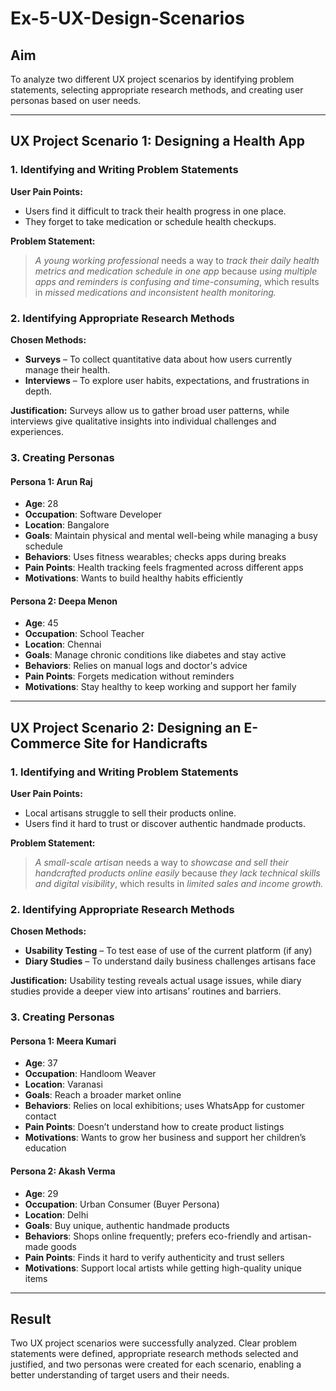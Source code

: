 # Ex-5-UX-Design-Scenarios

## Aim
To analyze two different UX project scenarios by identifying problem statements, selecting appropriate research methods, and creating user personas based on user needs.

---

## UX Project Scenario 1: Designing a Health App

### 1. Identifying and Writing Problem Statements

**User Pain Points:**
- Users find it difficult to track their health progress in one place.
- They forget to take medication or schedule health checkups.

**Problem Statement:**
> *A young working professional* needs a way to *track their daily health metrics and medication schedule in one app* because *using multiple apps and reminders is confusing and time-consuming*, which results in *missed medications and inconsistent health monitoring.*

### 2. Identifying Appropriate Research Methods

**Chosen Methods:**
- **Surveys** – To collect quantitative data about how users currently manage their health.
- **Interviews** – To explore user habits, expectations, and frustrations in depth.

**Justification:**
Surveys allow us to gather broad user patterns, while interviews give qualitative insights into individual challenges and experiences.

### 3. Creating Personas

#### Persona 1: Arun Raj
- **Age**: 28  
- **Occupation**: Software Developer  
- **Location**: Bangalore  
- **Goals**: Maintain physical and mental well-being while managing a busy schedule  
- **Behaviors**: Uses fitness wearables; checks apps during breaks  
- **Pain Points**: Health tracking feels fragmented across different apps  
- **Motivations**: Wants to build healthy habits efficiently  

#### Persona 2: Deepa Menon
- **Age**: 45  
- **Occupation**: School Teacher  
- **Location**: Chennai  
- **Goals**: Manage chronic conditions like diabetes and stay active  
- **Behaviors**: Relies on manual logs and doctor's advice  
- **Pain Points**: Forgets medication without reminders  
- **Motivations**: Stay healthy to keep working and support her family  

---

## UX Project Scenario 2: Designing an E-Commerce Site for Handicrafts

### 1. Identifying and Writing Problem Statements

**User Pain Points:**
- Local artisans struggle to sell their products online.
- Users find it hard to trust or discover authentic handmade products.

**Problem Statement:**
> *A small-scale artisan* needs a way to *showcase and sell their handcrafted products online easily* because *they lack technical skills and digital visibility*, which results in *limited sales and income growth.*

### 2. Identifying Appropriate Research Methods

**Chosen Methods:**
- **Usability Testing** – To test ease of use of the current platform (if any)
- **Diary Studies** – To understand daily business challenges artisans face

**Justification:**
Usability testing reveals actual usage issues, while diary studies provide a deeper view into artisans’ routines and barriers.

### 3. Creating Personas

#### Persona 1: Meera Kumari
- **Age**: 37  
- **Occupation**: Handloom Weaver  
- **Location**: Varanasi  
- **Goals**: Reach a broader market online  
- **Behaviors**: Relies on local exhibitions; uses WhatsApp for customer contact  
- **Pain Points**: Doesn’t understand how to create product listings  
- **Motivations**: Wants to grow her business and support her children’s education  

#### Persona 2: Akash Verma
- **Age**: 29  
- **Occupation**: Urban Consumer (Buyer Persona)  
- **Location**: Delhi  
- **Goals**: Buy unique, authentic handmade products  
- **Behaviors**: Shops online frequently; prefers eco-friendly and artisan-made goods  
- **Pain Points**: Finds it hard to verify authenticity and trust sellers  
- **Motivations**: Support local artists while getting high-quality unique items  

---

## Result
Two UX project scenarios were successfully analyzed. Clear problem statements were defined, appropriate research methods selected and justified, and two personas were created for each scenario, enabling a better understanding of target users and their needs.
